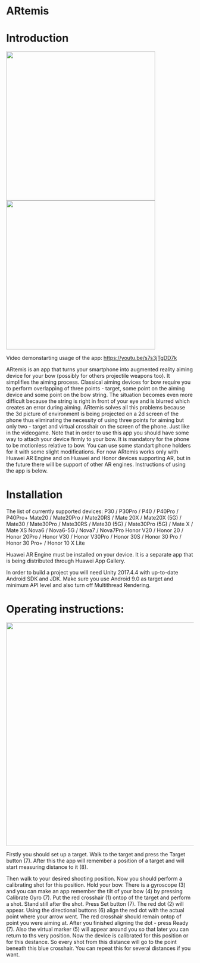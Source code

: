 # ARtemis

# Introduction

<img src="https://user-images.githubusercontent.com/66104180/127740710-99eb2960-6bb5-4822-b3a3-8e7599a883ef.jpg" width="400"/>
<img src="https://user-images.githubusercontent.com/66104180/127740700-0287b059-ac49-4f09-ab9d-5c4b54e9fd73.jpg" width="400"/>

Video demonstarting usage of the app: https://youtu.be/s7s3jTgDD7k

ARtemis is an app that turns your smartphone into augmented reality aiming 
device for your bow (possibly for others projectile weapons too). It simplifies
the aiming process. Classical aiming devices for bow require you to perform overlapping
of three points - target, some point on the aiming device and some point on the bow string. 
The situation becomes even more difficult because the string is right in front of your 
eye and is blurred which creates an error during aiming. ARtemis solves all this problems
because the 3d picture of environment is being projected on a 2d screen of the phone thus
eliminating the necessity of using three points for aiming but only two - target and virtual
crosshair on the screen of the phone. Just like in the videogame. Note that in order to use
this app you should have some way to attach your device firmly to your bow. It is mandatory for the phone
to be motionless relative to bow. You can use some standart phone holders for it with some slight 
modifications. For now ARtemis works only with Huawei AR Engine and on Huawei and Honor devices
supporting AR, but in the future there will be support of other AR engines. Instructions of
using the app is below. 

# Installation

The list of currently supported devices:
P30 / P30Pro / P40 / P40Pro / P40Pro+
Mate20 / Mate20Pro / Mate20RS / Mate 20X / Mate20X (5G) / Mate30 / Mate30Pro / Mate30RS / Mate30 (5G) / Mate30Pro (5G) / Mate X / Mate XS
Nova6 / Nova6-5G / Nova7 / Nova7Pro
Honor V20 / Honor 20 / Honor 20Pro / Honor V30 / Honor V30Pro / Honor 30S / Honor 30 Pro / Honor 30 Pro+ / Honor 10 X Lite

Huawei AR Engine must be installed on your device. It is a separate app that is being distributed through Huawei App Gallery.

In order to build a project you will need Unity 2017.4.4 with up-to-date Android SDK and JDK. 
Make sure you use Android 9.0 as target and minimum API level and also turn off Multithread Rendering. 

# Operating instructions:

<img src="https://user-images.githubusercontent.com/66104180/127740649-e414acc7-dfeb-4af0-b6b7-c7f15739e55b.jpg" width="600"/>

Firstly you should set up a target. Walk to the target and press the Target button (7). After this 
the app will remember a position of a target and will start measuring distance to it (8).

Then walk to your desired shooting position. Now you should perform a calibrating shot
for this position. Hold your bow. There is a gyroscope (3) and you can make an app
remember the tilt of your bow (4) by pressing Calibrate Gyro (7). Put the red crosshair (1)
ontop of the target and perform a shot. Stand still after the shot. Press Set button (7). The
red dot (2) will appear. Using the directional buttons (6) align the red dot
with the actual point where your arrow went. The red crosshair should remain ontop of point you
were aiming at. After you finished aligning the dot - press Ready (7). Also the virtual 
marker (5) will appear around you so that later you can return to ths very position. Now the 
device is calibrated for this position or for this destance. So every shot from this distance 
will go to the point beneath this blue crosshair. You can repeat this for several distances 
if you want. 
